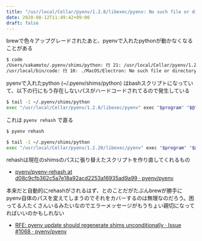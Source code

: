 ```yaml
---
title: "/usr/local/Cellar/pyenv/1.2.8/libexec/pyenv: No such file or directory"
date: 2020-08-12T11:49:42+09:00
draft: false
---
```


brewで色々アップグレードされたあと、pyenvで入れたpythonが動かなくなることがある

```bash
$ code
/Users/sakamoto/.pyenv/shims/python: 行 21: /usr/local/Cellar/pyenv/1.2.8/libexec/pyenv: No such file or directory
/usr/local/bin/code: 行 10: ./MacOS/Electron: No such file or directory
```

pyenvで入れたpython (~/.pyenv/shims/python) はbashスクリプトになっていて、以下の行にもう存在しないパスがハードコードされてるので発生している

```bash
$ tail -1 ~/.pyenv/shims/python
exec "/usr/local/Cellar/pyenv/1.2.8/libexec/pyenv" exec "$program" "$@"
```

これは `pyenv rehash` で直る

```bash
$ pyenv rehash
```

```bash
$ tail -1 ~/.pyenv/shims/python
exec "/usr/local/Cellar/pyenv/1.2.20/libexec/pyenv" exec "$program" "$@"
```

rehashは現在のshimsのパスに張り替えたスクリプトを作り直してくれるもの

- [pyenv/pyenv-rehash at d08c9cfb362c5a7e18a92acd2253a16935ad9a99 · pyenv/pyenv](https://github.com/pyenv/pyenv/blob/d08c9cfb362c5a7e18a92acd2253a16935ad9a99/libexec/pyenv-rehash#L64)

本来だと自動的にrehashがされるはず、とのことだがたぶんbrewが勝手にpyenv自体のパスを変えてしまうのでそれをカバーするのは無理なのだろう。困ってる人たくさんいるみたいなのでエラーメッセージがもうちょい親切になってればいいのかもしれない

- [RFE: pyenv update should regenerate shims unconditionally · Issue #1068 · pyenv/pyenv](https://github.com/pyenv/pyenv/issues/1068)


